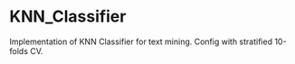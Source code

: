 # KNN_Classifier
Implementation of KNN Classifier for text mining.
Config with stratified 10-folds CV.
